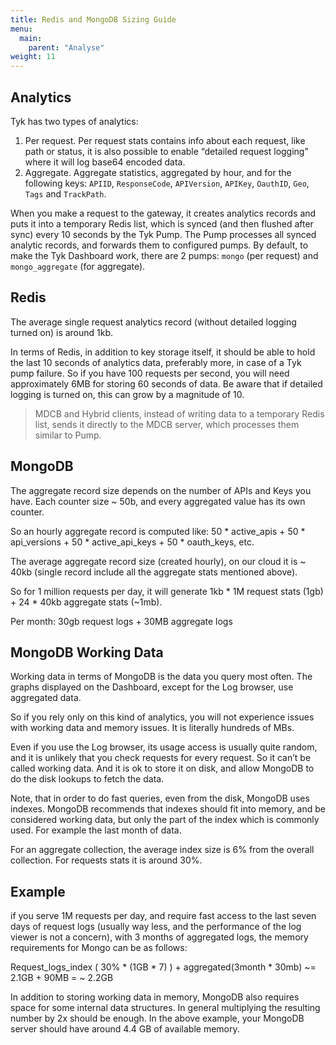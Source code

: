 ```yaml
---
title: Redis and MongoDB Sizing Guide
menu:
  main:
    parent: "Analyse"
weight: 11 
---
```


## <a name="analytics"></a>Analytics

Tyk has two types of analytics:

1. Per request. Per request stats contains info about each request, like path or status, it is also possible to enable “detailed request logging” where it will log base64 encoded data.
2. Aggregate. Aggregate statistics, aggregated by hour, and for the following keys: `APIID`, `ResponseCode`, `APIVersion`, `APIKey`, `OauthID`, `Geo`, `Tags` and `TrackPath`.

When you make a request to the gateway, it creates analytics records and puts it into a temporary Redis list, which is synced (and then flushed after sync) every 10 seconds by the Tyk Pump. The Pump processes all synced analytic records, and forwards them to configured pumps. By default, to make the Tyk Dashboard work, there are 2 pumps: `mongo` (per request) and `mongo_aggregate` (for aggregate). 

## <a name="redis"></a>Redis
The average single request analytics record (without detailed logging turned on) is around 1kb.

In terms of Redis, in addition to key storage itself, it should be able to hold the last 10 seconds of analytics data, preferably more, in case of a Tyk pump failure. So if you have 100 requests per second, you will need approximately 6MB for storing 60 seconds of data. Be aware that if detailed logging is turned on, this can grow by a magnitude of 10. 

> MDCB and Hybrid clients, instead of writing data to a temporary Redis list, sends it directly to the MDCB server, which processes them similar to Pump.

## <a name="mongodb"></a>MongoDB
The aggregate record size depends on the number of APIs and Keys you have. Each counter size ~ 50b, and every aggregated value has its own counter. 

So an hourly aggregate record is computed like: 50 * active_apis + 50 * api_versions + 50 * active_api_keys  + 50 * oauth_keys, etc. 

The average aggregate record size (created hourly), on our cloud it is ~ 40kb (single record include all the aggregate stats mentioned above).

So for 1 million requests per day, it will generate 1kb * 1M request stats (1gb) + 24 * 40kb aggregate stats (~1mb).

Per month: 30gb request logs + 30MB aggregate logs

## <a name="working"></a>MongoDB Working Data

Working data in terms of MongoDB is the data you query most often. The graphs displayed on the Dashboard, except for the Log browser, use aggregated data. 

So if you rely only on this kind of analytics, you will not experience issues with working data and memory issues. It is literally hundreds of MBs. 

Even if you use the Log browser, its usage access is usually quite random, and it is unlikely that you check requests for every request. So it can’t be called working data. And it is ok to store it on disk, and allow MongoDB to do the disk lookups to fetch the data. 

Note, that in order to do fast queries, even from the disk, MongoDB uses indexes. MongoDB recommends that indexes should fit into memory, and be considered working data, but only the part of the index which is commonly used. For example the last month of data. 

For an aggregate collection, the average index size is 6% from the overall collection. For requests stats it is around 30%. 


## <a name="example"></a>Example
if you serve 1M requests per day, and require fast access to the last seven days of request logs (usually way less, and the performance of the log viewer is not a concern), with 3 months of aggregated logs, the memory requirements for Mongo can be as follows:

Request_logs_index ( 30% * (1GB * 7) ) + aggregated(3month * 30mb) ~= 2.1GB + 90MB = ~ 2.2GB

In addition to storing working data in memory, MongoDB also requires space for some internal data structures. In general multiplying the resulting number by 2x should be enough. In the above example, your MongoDB server should have around 4.4 GB of available memory. 
